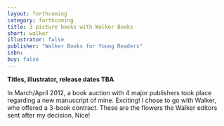 ```yaml
---
layout: forthcoming
category: forthcoming
title: 3 picture books with Walker Books
short: walker
illustrator: false
publisher: "Walker Books for Young Readers"
isbn:
buy: false
---
```


__Titles, illustrator, release dates TBA__

In March/April 2012, a book auction with 4 major publishers took place regarding a new manuscript of mine. Exciting! I chose to go with Walker, who offered a 3-book contract. These are the flowers the Walker editors sent after my decision. Nice!